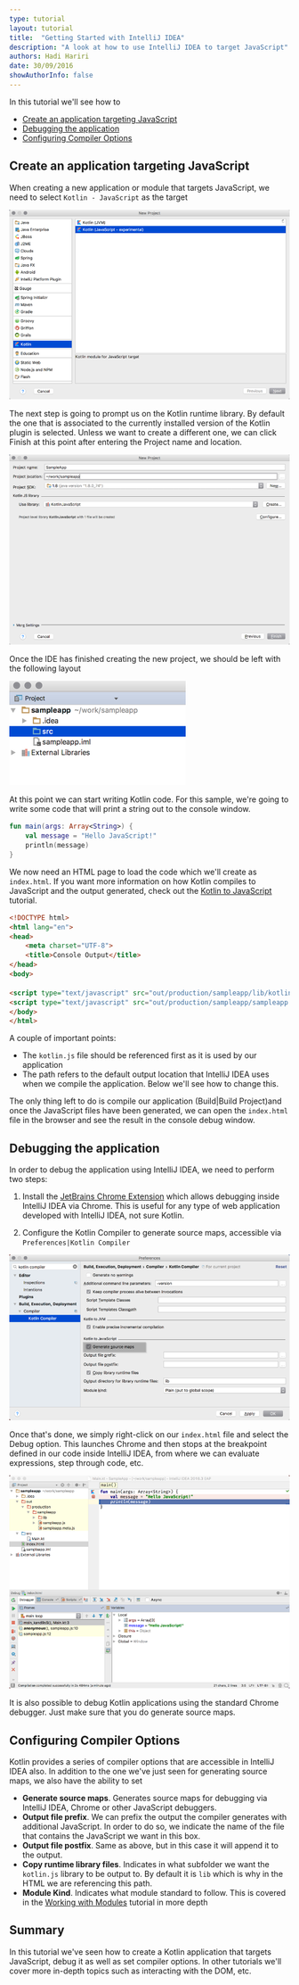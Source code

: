 ```yaml
---
type: tutorial
layout: tutorial
title:  "Getting Started with IntelliJ IDEA"
description: "A look at how to use IntelliJ IDEA to target JavaScript"
authors: Hadi Hariri 
date: 30/09/2016
showAuthorInfo: false
---
```


In this tutorial we'll see how to

* [Create an application targeting JavaScript](#Creatingantargetingjavascript)
* [Debugging the application](#debuggingtheapplication)
* [Configuring Compiler Options](#configuringcompileroptions)


## Create an application targeting JavaScript

When creating a new application or module that targets JavaScript, we need to select `Kotlin - JavaScript` as the target

 
 ![First Step of Wizard](first-step-wizard.png)
 
The next step is going to prompt us on the Kotlin runtime library. By default the one that is associated to the currently installed
version of the Kotlin plugin is selected. Unless we want to create a different one, we can click Finish at this point after 
entering the Project name and location. 
 
![Selecting Runtime](second-step-wizard.png)
 
Once the IDE has finished creating the new project, we should be left with the following layout
 
![Project Structure](project-structure.png)

At this point we can start writing Kotlin code. For this sample, we're going to write some code that will print a string
out to the console window.

```kotlin
fun main(args: Array<String>) {
    val message = "Hello JavaScript!"
    println(message)
}
```

We now need an HTML page to load the code which we'll create as `index.html`. If you want more information on how Kotlin compiles to JavaScript and the output generated, check out the 
[Kotlin to JavaScript](../kotlin-to-javascript/kotlin-to-javascript.html) tutorial. 

```html 
<!DOCTYPE html>
<html lang="en">
<head>
    <meta charset="UTF-8">
    <title>Console Output</title>
</head>
<body>

<script type="text/javascript" src="out/production/sampleapp/lib/kotlin.js"></script>
<script type="text/javascript" src="out/production/sampleapp/sampleapp.js"></script>
</body>
</html>
```

A couple of important points:

* The `kotlin.js` file should be referenced first as it is used by our application
* The path refers to the default output location that IntelliJ IDEA uses when we compile the application. Below we'll see how to change this.

The only thing left to do is compile our application (Build|Build Project)and once the JavaScript files have been generated, we can open the `index.html` file in the browser and see the result
in the console debug window.

## Debugging the application

In order to debug the application using IntelliJ IDEA, we need to perform two steps:

1. Install the [JetBrains Chrome Extension](https://chrome.google.com/webstore/detail/jetbrains-ide-support/hmhgeddbohgjknpmjagkdomcpobmllji?hl=en) which allows debugging inside IntelliJ IDEA via Chrome. This is useful for any type
of web application developed with IntelliJ IDEA, not sure Kotlin. 

2. Configure the Kotlin Compiler to generate source maps, accessible via `Preferences|Kotlin Compiler`

![SourceMaps](compiler-options-sourcemaps.png)

Once that's done, we simply right-click on our `index.html` file and select the Debug option. This launches Chrome and then stops at the breakpoint defined in our code inside IntelliJ IDEA, from where
we can evaluate expressions, step through code, etc.

![Debugger](debugger.png)

It is also possible to debug Kotlin applications using the standard Chrome debugger. Just make sure that you do generate source maps.

## Configuring Compiler Options

Kotlin provides a series of compiler options that are accessible in IntelliJ IDEA also. In addition to the one we've just seen for
generating source maps, we also have the ability to set

* **Generate source maps**. Generates source maps for debugging via IntelliJ IDEA, Chrome or other JavaScript debuggers.
* **Output file prefix**. We can prefix the output the compiler generates with additional JavaScript. In order to do so, we indicate the name of the file that contains the JavaScript we want in this box.
* **Output file postfix**. Same as above, but in this case it will append it to the output. 
* **Copy runtime library files**. Indicates in what subfolder we want the `kotlin.js` library to be output to. By default it is `lib` which is why in the HTML we are referencing this path. 
* **Module Kind**. Indicates what module standard to follow. This is covered in the [Working with Modules](../working-with-modules/working-with-modules.html) tutorial in more depth

## Summary

In this tutorial we've seen how to create a Kotlin application that targets JavaScript, debug it as well as set compiler options. In other tutorials we'll cover more in-depth topics such as interacting with the DOM, etc.







